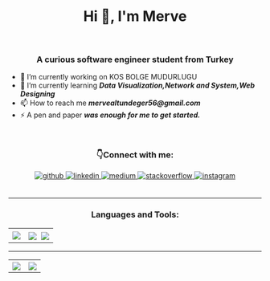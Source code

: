 <h1 align="center">Hi 👋, I'm Merve</h1>
<br />

<h3 align="center">A curious software engineer student from Turkey</h3>

<ul dir="auto">
    <li><g-emoji class="g-emoji" alias="telescope"
            fallback-src="https://github.githubassets.com/images/icons/emoji/unicode/1f52d.png">🔭</g-emoji> I’m
        currently working on KOS BOLGE MUDURLUGU</a></li>
    <li><g-emoji class="g-emoji" alias="seedling"
            fallback-src="https://github.githubassets.com/images/icons/emoji/unicode/1f331.png">🌱</g-emoji> I’m
        currently learning <i><b>Data Visualization,Network and System,Web Designing</b></i></li>
    <li><g-emoji class="g-emoji" alias="mailbox"
            fallback-src="https://github.githubassets.com/images/icons/emoji/unicode/1f4eb.png">📫</g-emoji> How to
        reach me <i><b>mervealtundeger56@gmail.com</b></i></li>
    <li><g-emoji class="g-emoji" alias="zap" fallback-src="https://github.githubassets.com/images/icons/emoji/unicode/26a1.png">⚡</g-emoji> A pen and paper <i><b> was enough for me to get started.</b></i></li>
</ul>
<br>
<h3 align="center"><g-emoji alias="point_down" fallback-src="https://github.githubassets.com/images/icons/emoji/unicode/1f447.png" class="emoji-result">👇</g-emoji>Connect with me:</h3>
                <div align="center">
                    <a href="https://github.com/mervealtundeger" target="_blank">
                        <img src=https://img.shields.io/badge/github-%2324292e.svg?&style=for-the-badge&logo=github&logoColor=white
                            alt=github style="margin-bottom: 5px;" />
                    </a>
                    <a href="https://www.linkedin.com/in/merve-altundeger-033564197/" target="_blank">
                        <img src=https://img.shields.io/badge/linkedin-%231E77B5.svg?&style=for-the-badge&logo=linkedin&logoColor=white
                            alt=linkedin style="margin-bottom: 5px;" />
                    </a>
                    <a href="https://medium.com/@mervealtundeger56" target="_blank">
                        <img src=https://img.shields.io/badge/medium-%23292929.svg?&style=for-the-badge&logo=medium&logoColor=white
                            alt=medium style="margin-bottom: 5px;" />
                    </a>
                    <a href="https://stackoverflow.com/users/21446190/merve-altundeger" target="_blank">
                        <img src=https://img.shields.io/badge/stackoverflow-%23F28032.svg?&style=for-the-badge&logo=stackoverflow&logoColor=white
                            alt=stackoverflow style="margin-bottom: 5px;" />
                    </a>
                    <a href="https://instagram.com/altndgr.merve" target="_blank">
                        <img src=https://img.shields.io/badge/instagram-%23000000.svg?&style=for-the-badge&logo=instagram&logoColor=white
                            alt=instagram style="margin-bottom: 5px;" />
                    </a> 
                </div>

<br>

<hr>
<h3 align="center">Languages and Tools:</h3>
<table>
  <tr>
    <th>
      <img align="center" src="https://github-readme-stats.vercel.app/api/top-langs/?username=mervealtundeger&layout=compact&theme=radical&hide_border=true" />
      </th>
    <th>
      <img align="center" src="https://skills.thijs.gg/icons?i=linux,postgresql,python,mysql,html,css,js,react,php,git,bootstrap,laravel,postman,https://www.vectorlogo.zone/logos/elastic/elastic-icon.svg" />
      <img align="center" src="" />
      <img align="center" src="https://www.vectorlogo.zone/logos/elasticco_kibana/elasticco_kibana-icon.svg"/>
     </th>
  </tr>
</table>



<hr> 
<table>
  <tr>
    <th>
      <img align="center" src="https://github-readme-stats.vercel.app/api?username=mervealtundeger&show_icons=true&theme=radical&hide_border=true" />
      </th>
    <th>
      <img align="center" src="https://github-readme-streak-stats.herokuapp.com/?user=mervealtundeger&theme=radical&hide_border=true" />
     </th>
  </tr>
</table>






